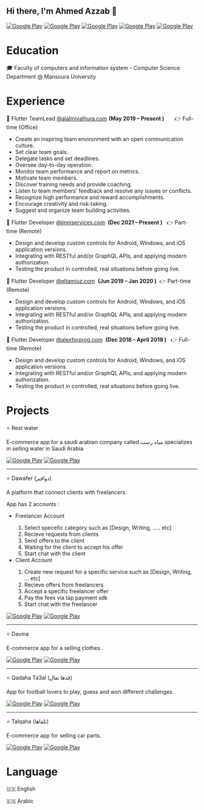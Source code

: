 ## Hi there, I'm Ahmed Azzab :wave: 

<p>
 <a href="https://www.facebook.com/a7me6.azza8" target="_blank"><img alt="Google Play" src="https://img.shields.io/badge/Facebook-4267B2.svg?style=for-the-badge&logo=facebook&logoColor=white" /></a>
  <a href="http://Wa.me/201096149074" target="_blank"><img alt="Google Play" src="https://img.shields.io/badge/whatsapp-128C7E.svg?style=for-the-badge&logo=whatsapp&logoColor=white" /></a> 
  <a href="https://www.linkedin.com/in/a7me63azza8/" target="_blank"><img alt="Google Play" src="https://img.shields.io/badge/linkedin-0077b5.svg?style=for-the-badge&logo=linkedin&logoColor=white" /></a> 
  <a href="mailto:devahmedazzab2014@gmail.com" target="_blank"><img alt="Google Play" src="https://img.shields.io/badge/gmail-red.svg?style=for-the-badge&logo=gmail&logoColor=white" /></a> 
  <a href="https://twitter.com/_a7me63azzab" target="_blank"><img alt="Google Play" src="https://img.shields.io/badge/Twitter-0077b5.svg?style=for-the-badge&logo=Twitter&logoColor=white" /></a> 
  </p>

# Education

:mortar_board: Faculty of computers and information system - Computer Science Department @ Mansoura University

# Experience

 :small_orange_diamond: Flutter TeamLead  [@alalmiyalhura.com](https://alalmiyalhura.com/)       **(May 2019 – Present )**      &nbsp; &nbsp; &nbsp; :point_right:  Full-time (Office)


<ul>
  <li>Create an inspiring team environment with an open communication culture.</li>
<li>Set clear team goals.</li>
<li>Delegate tasks and set deadlines.</li>
<li>Oversee day-to-day operation.</li>
<li>Monitor team performance and report on metrics.</li>
<li>Motivate team members.</li>
<li>Discover training needs and provide coaching.</li>
<li>Listen to team members’ feedback and resolve any issues or conflicts.</li>
<li>Recognize high performance and reward accomplishments.</li>
<li>Encourage creativity and risk-taking.</li>
<li>Suggest and organize team building activities.</li>
</ul> 



 :small_orange_diamond: Flutter Developer [@jinniservices.com](https://jinniservices.com/)             &nbsp;**(Dec 2021 – Present )** &nbsp; :point_right: Part-time (Remote)

<ul>
<li>Design and develop custom controls for Android, Windows, and iOS application versions.</li>
<li>Integrating with RESTful and/or GraphQL APIs, and applying modern authorization.</li>
  <li>Testing the product in controlled, real situations before going live.</li></ul>



:small_orange_diamond: Flutter Developer [@eltamiuz.com](https://eltamiuz.com/)             &nbsp;**(Jun 2019 – Jan 2020 )**&nbsp; :point_right: Part-time (Remote)

<ul>
<li>Design and develop custom controls for Android, Windows, and iOS application versions.</li>
<li>Integrating with RESTful and/or GraphQL APIs, and applying modern authorization.</li>
<li>Testing the product in controlled, real situations before going live.</li>
</ul>



:small_orange_diamond: Flutter Developer [@alexforprog.com](https://alexforprog.com/)             &nbsp;**(Dec 2018 – April 2019 )** &nbsp; :point_right: Full-time (Remote)

<ul>
<li>Design and develop custom controls for Android, Windows, and iOS application versions.</li>
<li>Integrating with RESTful and/or GraphQL APIs, and applying modern authorization.</li>
  <li>Testing the product in controlled, real situations before going live.</li></ul>





# Projects

 :star: Rest water

E-commerce app for a saudi arabian company called مياه رست specializes in selling water in Saudi Arabia 

<p>
 <a href="https://play.google.com/store/apps/details?id=com.rest_water.app&hl=ar&gl=US" target="_blank"><img alt="Google Play" src="https://img.shields.io/badge/get it on google play-4267B2.svg?style=for-the-badge&logo=android&logoColor=white" /></a>
   <a href="https://apps.apple.com/us/app/restwater-%D9%85%D9%8A%D8%A7%D9%87-%D8%B1%D8%B3%D8%AA/id1479332681" target="_blank"><img alt="Google Play" src="https://img.shields.io/badge/get it on play store-black.svg?style=for-the-badge&logo=apple&logoColor=white" /></a>
</p>

----

:star: Dawafer (دوافير)

A platform that connect clients with freelancers.

<p>
	App has 2 accounts :
  <ul>
    <li>Freelancer Account</li>
       <ol>
         <li>Select specefic category such as [Design, Writing, ..... etc]</li>  
         <li>Recieve requests from clients</li>
         <li>Send offers to the client</li>
         <li>Waiting for the client to accept his offer</li>
         <li>Start chat with the client</li>
       </ol>
    <li>Client Account</li>
       <ol>
         <li>Create new request for a specific service such as [Design, Writing, ... etc]</li>  
         <li>Recieve offers from freelancers</li>
         <li>Accept a specific freelancer offer</li>
         <li>Pay the fees via tap payment sdk</li>
         <li>Start chat with the freelancer</li>
       </ol>
</ul>
</p>

</p> 

<p>
 <a href="https://play.google.com/store/apps/details?id=com.rmalsa.talgaha" target="_blank"><img alt="Google Play" src="https://img.shields.io/badge/get it on google play-4267B2.svg?style=for-the-badge&logo=android&logoColor=white" /></a>
   <a href="https://apps.apple.com/us/app/%D8%AA%D9%84%D9%82%D8%A7%D9%87%D8%A7/id1530958197" target="_blank"><img alt="Google Play" src="https://img.shields.io/badge/get it on play store-black.svg?style=for-the-badge&logo=apple&logoColor=white" /></a>
</p>

---

:star: Davina

E-commerce app for a selling  clothes. 

<p>
 <a href="https://play.google.com/store/apps/details?id=com.alalmiyalhura.davina" target="_blank"><img alt="Google Play" src="https://img.shields.io/badge/get it on google play-4267B2.svg?style=for-the-badge&logo=android&logoColor=white" /></a>
   <a href="https://apps.apple.com/us/app/davina/id1586822905" target="_blank"><img alt="Google Play" src="https://img.shields.io/badge/get it on play store-black.svg?style=for-the-badge&logo=apple&logoColor=white" /></a>
</p>

---

:star: Qadaha Ta3al (قدها تعال)

App for football lovers to play, guess and won different challenges.

<p>
 <a href="https://play.google.com/store/apps/details?id=com.rmalcomsa.gadhaT3al" target="_blank"><img alt="Google Play" src="https://img.shields.io/badge/get it on google play-4267B2.svg?style=for-the-badge&logo=android&logoColor=white" /></a>
   <a href="https://apps.apple.com/us/app/%D9%82%D9%80%D8%AF%D9%87%D8%A7-%D8%AA%D8%B9%D8%A7%D9%84/id1435960229" target="_blank"><img alt="Google Play" src="https://img.shields.io/badge/get it on play store-black.svg?style=for-the-badge&logo=apple&logoColor=white" /></a>
</p>

---

:star: Talqaha (تلقاها)

E-commerce app for selling car parts. 

<p>
 <a href="https://play.google.com/store/apps/details?id=com.rmalsa.talgaha" target="_blank"><img alt="Google Play" src="https://img.shields.io/badge/get it on google play-4267B2.svg?style=for-the-badge&logo=android&logoColor=white" /></a>
   <a href="https://apps.apple.com/us/app/%D8%AA%D9%84%D9%82%D8%A7%D9%87%D8%A7/id1530958197" target="_blank"><img alt="Google Play" src="https://img.shields.io/badge/get it on play store-black.svg?style=for-the-badge&logo=apple&logoColor=white" /></a>
</p>









# Language

:us: English

:egypt: Arabic























<!--

<p>
<a href="https://github.com/a7me63azzab" target="_blank"><img alt="Google Play" src="https://img.shields.io/static/v1?message=Github&logo=github&labelColor=5c5c5c&color=1182c3&logoColor=white&label=%20&style=plastic" /></a> 


<a href="https://www.facebook.com/a7me6.azza8/" target="_blank"><img alt="Google Play" src="https://img.shields.io/static/v1?message=Facebook&logo=facebook&labelColor=5c5c5c&color=1182c3&logoColor=white&label=%20&style=plastic" /></a> 

<a href="https://twitter.com/_a7me63azzab" target="_blank"><img alt="Google Play" src="https://img.shields.io/static/v1?message=Twitter&logo=twitter&labelColor=5c5c5c&color=1182c3&logoColor=white&label=%20&style=plastic" /></a> 

<a href="https://www.linkedin.com/in/a7me63azza8/" target="_blank"><img alt="Google Play" src="https://img.shields.io/static/v1?message=LinkedIn&logo=linkedin&labelColor=5c5c5c&color=1182c3&logoColor=white&label=%20&style=plastic" /></a> 

<a href="http://Wa.me/201096149074" target="_blank"><img alt="Google Play" src="https://img.shields.io/static/v1?message=Whatsapp&logo=whatsapp&labelColor=5c5c5c&color=1182c3&logoColor=white&label=%20&style=plastic" /></a>   
</p> -->

<!--
**a7me63azzab/a7me63azzab** is a ✨ _special_ ✨ repository because its `README.md` (this file) appears on your GitHub profile.

Here are some ideas to get you started:

- 🔭 I’m currently working on ...
- 🌱 I’m currently learning ...
- 👯 I’m looking to collaborate on ...
- 🤔 I’m looking for help with ...
- 💬 Ask me about ...
- 📫 How to reach me: ...
- 😄 Pronouns: ...
- ⚡ Fun fact: ...
-->
